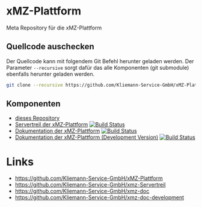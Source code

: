 # xMZ-Plattform
Meta Repository für die xMZ-Plattform


## Quellcode auschecken

Der Quellcode kann mit folgendem Git Befehl herunter geladen werden.
Der Parameter `--recursive` sorgt dafür das alle Komponenten (git submodule)
ebenfalls herunter geladen werden.


```bash
git clone --recursive https://github.com/Kliemann-Service-GmbH/xMZ-Plattform.git
```

## Komponenten

* [dieses Repository][xmz]
* [Servertreil der xMZ-Plattform][xmz-server] [![Build Status](https://travis-ci.org/Kliemann-Service-GmbH/xmz-server.svg?branch=master)](https://travis-ci.org/Kliemann-Service-GmbH/xmz-server)
* [Dokumentation der xMZ-Plattform][xmz-doc] [![Build Status](https://travis-ci.org/Kliemann-Service-GmbH/xmz-doc.svg?branch=master)](https://travis-ci.org/Kliemann-Service-GmbH/xmz-doc)
* [Dokumentation der xMZ-Plattform (Development Version)][xmz-doc-development] [![Build Status](https://travis-ci.org/Kliemann-Service-GmbH/xmz-doc-development.svg?branch=master)](https://travis-ci.org/Kliemann-Service-GmbH/xmz-doc-development)


# Links

* https://github.com/Kliemann-Service-GmbH/xMZ-Plattform
* https://github.com/Kliemann-Service-GmbH/xmz-Servertreil
* https://github.com/Kliemann-Service-GmbH/xmz-doc
* https://github.com/Kliemann-Service-GmbH/xmz-doc-development

[xmz]: https://github.com/Kliemann-Service-GmbH/xMZ-Plattform
[xmz-server]: https://github.com/Kliemann-Service-GmbH/xmz-server
[xmz-doc]: https://github.com/Kliemann-Service-GmbH/xmz-doc
[xmz-doc-development]: https://github.com/Kliemann-Service-GmbH/xmz-doc-development

